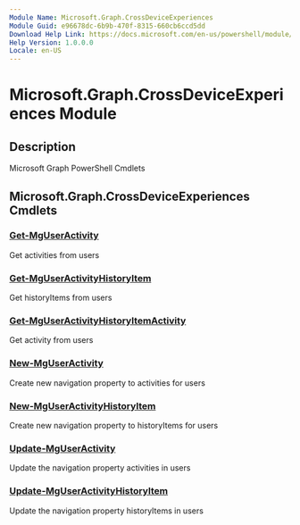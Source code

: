 ```yaml
---
Module Name: Microsoft.Graph.CrossDeviceExperiences
Module Guid: e96678dc-6b9b-470f-8315-660cb6ccd5dd
Download Help Link: https://docs.microsoft.com/en-us/powershell/module/microsoft.graph.crossdeviceexperiences
Help Version: 1.0.0.0
Locale: en-US
---
```


# Microsoft.Graph.CrossDeviceExperiences Module
## Description
Microsoft Graph PowerShell Cmdlets

## Microsoft.Graph.CrossDeviceExperiences Cmdlets
### [Get-MgUserActivity](Get-MgUserActivity.md)
Get activities from users

### [Get-MgUserActivityHistoryItem](Get-MgUserActivityHistoryItem.md)
Get historyItems from users

### [Get-MgUserActivityHistoryItemActivity](Get-MgUserActivityHistoryItemActivity.md)
Get activity from users

### [New-MgUserActivity](New-MgUserActivity.md)
Create new navigation property to activities for users

### [New-MgUserActivityHistoryItem](New-MgUserActivityHistoryItem.md)
Create new navigation property to historyItems for users

### [Update-MgUserActivity](Update-MgUserActivity.md)
Update the navigation property activities in users

### [Update-MgUserActivityHistoryItem](Update-MgUserActivityHistoryItem.md)
Update the navigation property historyItems in users

